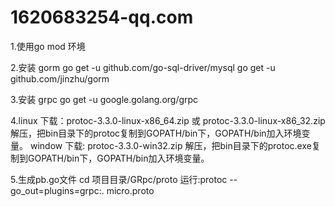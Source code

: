# 1620683254-qq.com

1.使用go mod 环境

2.安装 gorm 
   go get -u github.com/go-sql-driver/mysql
   go get -u github.com/jinzhu/gorm

3.安装 grpc
 go get -u google.golang.org/grpc
 
 4.linux
    下载：protoc-3.3.0-linux-x86_64.zip 或 protoc-3.3.0-linux-x86_32.zip
        解压，把bin目录下的protoc复制到GOPATH/bin下，GOPATH/bin加入环境变量。
   window
    下载: protoc-3.3.0-win32.zip
    解压，把bin目录下的protoc.exe复制到GOPATH/bin下，GOPATH/bin加入环境变量。
    
 5.生成pb.go文件
   cd 项目目录/GRpc/proto
   运行:protoc --go_out=plugins=grpc:. micro.proto
 
